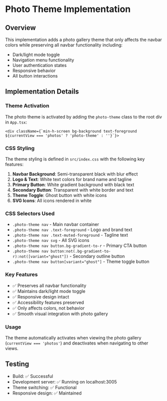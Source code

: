 # Photo Theme Implementation

## Overview
This implementation adds a photo gallery theme that only affects the navbar colors while preserving all navbar functionality including:
- Dark/light mode toggle
- Navigation menu functionality
- User authentication states
- Responsive behavior
- All button interactions

## Implementation Details

### Theme Activation
The photo theme is activated by adding the `photo-theme` class to the root div in `App.tsx`:
```tsx
<div className={`min-h-screen bg-background text-foreground ${currentView === 'photos' ? 'photo-theme' : ''}`}>
```

### CSS Styling
The theme styling is defined in `src/index.css` with the following key features:

1. **Navbar Background**: Semi-transparent black with blur effect
2. **Logo & Text**: White text colors for brand name and tagline
3. **Primary Button**: White gradient background with black text
4. **Secondary Button**: Transparent with white border and text
5. **Theme Toggle**: Ghost button with white icons
6. **SVG Icons**: All icons rendered in white

### CSS Selectors Used
- `.photo-theme nav` - Main navbar container
- `.photo-theme nav .text-foreground` - Logo and brand text
- `.photo-theme nav .text-muted-foreground` - Tagline text
- `.photo-theme nav svg` - All SVG icons
- `.photo-theme nav button.bg-gradient-to-r` - Primary CTA button
- `.photo-theme nav button:not(.bg-gradient-to-r):not([variant="ghost"])` - Secondary outline button
- `.photo-theme nav button[variant="ghost"]` - Theme toggle button

### Key Features
- ✅ Preserves all navbar functionality
- ✅ Maintains dark/light mode toggle
- ✅ Responsive design intact
- ✅ Accessibility features preserved
- ✅ Only affects colors, not behavior
- ✅ Smooth visual integration with photo gallery

### Usage
The theme automatically activates when viewing the photo gallery (`currentView === 'photos'`) and deactivates when navigating to other views.

## Testing
- Build: ✅ Successful
- Development server: ✅ Running on localhost:3005
- Theme switching: ✅ Functional
- Responsive design: ✅ Maintained
